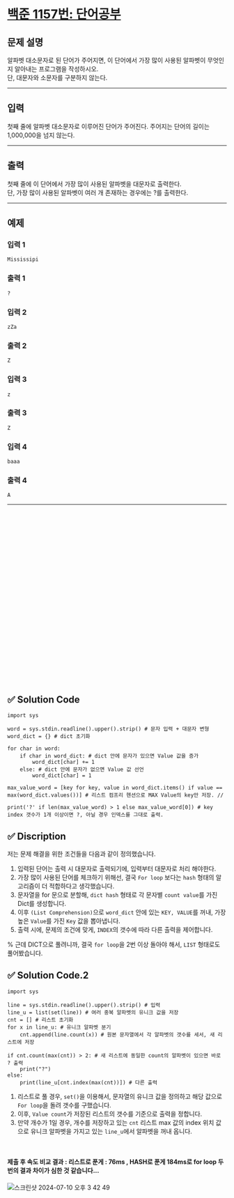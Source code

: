 # [백준 1157번: 단어공부](https://www.acmicpc.net/problem/1157)

## 문제 설명

알파벳 대소문자로 된 단어가 주어지면, 이 단어에서 가장 많이 사용된 알파벳이 무엇인지 알아내는 프로그램을 작성하시오.  
단, 대문자와 소문자를 구분하지 않는다.

---

## 입력

첫째 줄에 알파벳 대소문자로 이루어진 단어가 주어진다. 주어지는 단어의 길이는 1,000,000을 넘지 않는다.

---

## 출력

첫째 줄에 이 단어에서 가장 많이 사용된 알파벳을 대문자로 출력한다.  
단, 가장 많이 사용된 알파벳이 여러 개 존재하는 경우에는 ?를 출력한다.

---

## 예제

### 입력 1

```
Mississipi
```

### 출력 1

```
?
```

### 입력 2

```
zZa
```

### 출력 2

```
Z
```

### 입력 3

```
z
```

### 출력 3

```
Z
```

### 입력 4

```
baaa
```

### 출력 4

```
A
```

---


<br/>
<br/>
<br/>
<br/>
<br/>
<br/>
<br/>
<br/>
<br/>
<br/>
<br/>
<br/>
<br/>
<br/>
<br/>
<br/>
<br/>
<br/>
<br/>
<br/>
<br/>
<br/>
<br/>


## ✅ Solution Code

```python3
import sys

word = sys.stdin.readline().upper().strip() # 문자 입력 + 대문자 변형
word_dict = {} # dict 초기화

for char in word:
    if char in word_dict: # dict 안에 문자가 있으면 Value 값을 증가
        word_dict[char] += 1
    else: # dict 안에 문자가 없으면 Value 값 선언 
        word_dict[char] = 1
    
max_value_word = [key for key, value in word_dict.items() if value == max(word_dict.values())] # 리스트 컴프리 헨션으로 MAX Value의 key만 저장. //

print('?' if len(max_value_word) > 1 else max_value_word[0]) # key index 갯수가 1개 이상이면 ?, 아닐 경우 인덱스를 그대로 출력.
```

## ✅ Discription  

저는 문제 해결을 위한 조건들을 다음과 같이 정의했습니다.  

1. 입력된 단어는 출력 시 대문자로 출력되기에, 입력부터 대문자로 처리 해야한다.  
2. 가장 많이 사용된 단어를 체크하기 위해선, 결국 `For loop` 보다는 `hash` 형태의 알고리즘이 더 적합하다고 생각했습니다.  
3. 문자열을 for 문으로 분할해, `dict hash` 형태로 각 문자별 `count value`를 가진 Dict를 생성합니다.
4. 이후 `(List Comprehension)`으로 `word_dict` 안에 있는 `KEY, VALUE`를 꺼내, 가장 높은 `Value`를 가진 `Key` 값을 뽑아냅니다.  
5. 출력 시에, 문제의 조건에 맞게, `INDEX`의 갯수에 따라 다른 출력을 제어합니다.  

% 근데 DICT으로 풀려니까, 결국 `for loop`을 2번 이상 돌아야 해서, `LIST` 형태로도 풀어봤습니다. 

## ✅ Solution Code.2

```python3
import sys

line = sys.stdin.readline().upper().strip() # 입력
line_u = list(set(line)) # 여러 중복 알파벳의 유니크 값을 저장
cnt = [] # 리스트 초기화
for x in line_u: # 유니크 알파벳 분기
    cnt.append(line.count(x)) # 원본 문자열에서 각 알파벳의 갯수를 세서, 새 리스트에 저장

if cnt.count(max(cnt)) > 2: # 새 리스트에 동일한 count의 알파벳이 있으면 바로 ? 출력
    print("?")
else:
    print(line_u[cnt.index(max(cnt))]) # 다른 출력
```

1. 리스트로 풀 경우, `set()`을 이용해서, 문자열의 유니크 값을 정의하고 해당 값으로 `For loop`을 돌려 갯수를 구했습니다.  
2. 이후, `Value count`가 저장된 리스트의 갯수를 기준으로 출력을 정합니다.  
3. 만약 개수가 1일 경우, 개수를 저장하고 있는 `cnt` 리스트 max 값의 index 위치 값으로 유니크 알파벳을 가지고 있는 `line_u`에서 알파벳을 꺼내 옵니다.  

<br/>

#### 제출 후 속도 비교 결과 : 리스트로 푼게 : 76ms , HASH로 푼게 184ms로 for loop 두번의 결과 차이가 심한 것 같습니다...
![스크린샷 2024-07-10 오후 3 42 49](https://github.com/nasa1515/Learn_Algorithm-Python/assets/69498804/b8631671-c612-47be-9eb6-fcb3bb078d2a)





